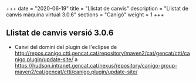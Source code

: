 +++
date        = "2020-06-19"
title       = "Llistat de canvis"
description = "Llistat de canvis màquina virtual 3.0.6"
sections    = "Canigó"
weight		= 1
+++

## Llistat de canvis versió 3.0.6

* Canvi del domini del plugin de l'eclipse de http://repos.canigo.ctti.gencat.cat/repository/maven2/cat/gencat/ctti/canigo.plugin/update-site/ a https://hudson.intranet.gencat.cat/nexus/repository/canigo-group-maven2/cat/gencat/ctti/canigo.plugin/update-site/

